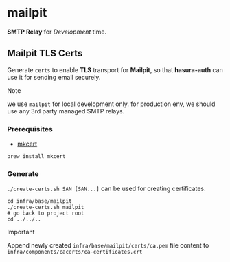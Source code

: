 # mailpit

**SMTP Relay** for *Development* time.

## Mailpit TLS Certs

Generate `certs` to enable **TLS** transport for **Mailpit**, so that **hasura-auth** can use it for sending email securely.

> [!NOTE]  
> we use `mailpit` for local development only. for production env, we should use any 3rd party managed SMTP relays.

### Prerequisites

- [mkcert](https://github.com/FiloSottile/mkcert)

```shell
brew install mkcert
```

### Generate

`./create-certs.sh SAN [SAN...]` can be used for creating certificates.

```shell
cd infra/base/mailpit
./create-certs.sh mailpit
# go back to project root
cd ../../..
```

> [!IMPORTANT]
> Append newly created `infra/base/mailpit/certs/ca.pem` file content to `infra/components/cacerts/ca-certificates.crt`
